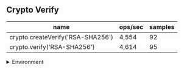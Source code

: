 ## Crypto Verify

|name|ops/sec|samples|
|-|-|-|
|crypto.createVerify('RSA-SHA256')|4,554|92|
|crypto.verify('RSA-SHA256')|4,614|95|


<details>
<summary>Environment</summary>

* __Machine:__ linux x64 | 2 vCPUs | 6.8GB Mem
* __Run:__ Tue Oct 03 2023 00:59:21 GMT+0000 (Coordinated Universal Time)
</details>

